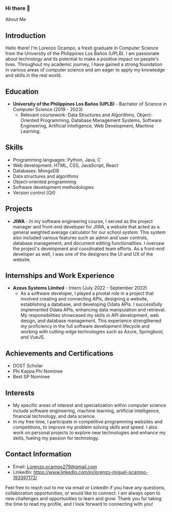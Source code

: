 ### Hi there 👋

<!--
**Chubber279/Chubber279** is a ✨ _special_ ✨ repository because its `README.md` (this file) appears on your GitHub profile.

Here are some ideas to get you started:

- 🔭 I’m currently working on ...
- 🌱 I’m currently learning ...
- 👯 I’m looking to collaborate on ...
- 🤔 I’m looking for help with ...
- 💬 Ask me about ...
- 📫 How to reach me: ...
- 😄 Pronouns: ...
- ⚡ Fun fact: ...
-->
About Me

## Introduction
Hello there! I'm Lorenzo Ocampo, a fresh graduate in Computer Science from the University of the Philippines Los Baños (UPLB). I am passionate about technology and its potential to make a positive impact on people's lives. Throughout my academic journey, I have gained a strong foundation in various areas of computer science and am eager to apply my knowledge and skills in the real world.

## Education
- **University of the Philippines Los Baños (UPLB)** - Bachelor of Science in Computer Science (2019 - 2023)
  - Relevant coursework: Data Structures and Algorithms, Object-Oriented Programming, Database Management Systems, Software Engineering, Artificial Intelligence, Web Development, Machine Learning.

## Skills
- Programming languages: Python, Java, C
- Web development: HTML, CSS, JavaScript, React
- Databases: MongoDB
- Data structures and algorithms
- Object-oriented programming
- Software development methodologies
- Version control (Git)

## Projects
- **JIWA** - In my software engineering course, I served as the project manager and front-end developer for JIWA, a website that acted as a general weighted average calculator for our school system. This system also included various features such as admin and user controls, database management, and document editing functionalities. I oversaw the project's development and coordinated team efforts. As a front-end developer as well, I was one of the designers the UI and UX of the website.

## Internships and Work Experience
- **Azeus Systems Limited** - Intern (July 2022 - September 2022)
  - As a software developer, I played a pivotal role in a project that involved creating and connecting APIs, designing a website, establishing a database, and developing Odata APIs. I successfully implemented Odata APIs, enhancing data manipulation and retrieval. My responsibilities showcased my skills in API development, web design, and database management. This experience strengthened my proficiency in the full software development lifecycle and working with cutting-edge technologies such as Azure, Springboot, and VueJS.

## Achievements and Certifications
- DOST Scholar
- Phi Kappa Phi Nominee
- Best SP Nominee

## Interests
- My specific areas of interest and specialization within computer science include software engineering, machine learning, artificial intelligence, financial technology, and data science. 
- In my free time, I participate in competitive programming websites and competitions, to improve my problem solving skills and speed. I also work on personal projects to explore new technologies and enhance my skills, fueling my passion for technology.

## Contact Information
- Email: Lorenzo.ocampo279@gmail.com
- LinkedIn: https://www.linkedin.com/in/lorenzo-miguel-ocampo-193397172/

Feel free to reach out to me via email or LinkedIn if you have any questions, collaboration opportunities, or would like to connect. I am always open to new challenges and opportunities to learn and grow. Thank you for taking the time to read my profile, and I look forward to connecting with you!
